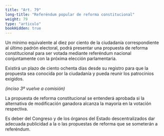 ```yaml
---
title: "Art. 79"
long-title: "Referéndum popular de reforma constitucional"
weight: 79
type: "articulo"
bookHidden: true
---
```

Un mínimo equivalente al diez por ciento de la ciudadanía correspondiente al último padrón electoral, podrá presentar una propuesta de reforma constitucional para ser votada mediante referéndum nacional conjuntamente con la próxima elección parlamentaria.

Existirá un plazo de ciento ochenta días desde su registro para 
que la propuesta sea conocida por la ciudadanía y pueda reunir los patrocinios exigidos. 
 
*(inciso 3º vuelve a comisión)*

La propuesta de reforma constitucional se entenderá aprobada si la alternativa de modificación ganadora alcanza la mayoría en la votación respectiva.

Es deber del Congreso y de los órganos del Estado descentralizados dar adecuada publicidad a  la o las propuestas de reforma que se someterán a referéndum.
